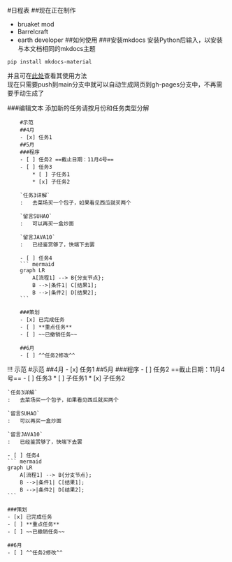 #日程表
##现在正在制作
* bruaket mod
* Barrelcraft
* earth developer
##如何使用
###安装mkdocs
安装Python后输入，以安装与本文档相同的mkdocs主题
```
pip install mkdocs-material
```

并且可在[此处](https://squidfunk.github.io/mkdocs-material/reference/)查看其使用方法  
现在只需要push到main分支中就可以自动生成网页到gh-pages分支中，不再需要手动生成了  

###编辑文本
添加新的任务请按月份和任务类型分解
```
    #示范
    ##4月
    - [x] 任务1
    ##5月
    ###程序
    - [ ] 任务2 ==截止日期：11月4号==
    - [ ] 任务3
        * [ ] 子任务1
        * [x] 子任务2

    `任务3详解`
    :   去菜场买一个包子，如果看见西瓜就买两个

    `留言SUHAO`
    :   可以再买一盒炒面

    `留言JAVA10`
    :   已经鉴赏够了，快端下去罢

    - [ ] 任务4
    ``` mermaid
    graph LR
        A[流程1] --> B{分支节点};
        B -->|条件1| C[结果1];
        B -->|条件2| D[结果2];
    ```

    ###策划
    - [x] 已完成任务
    - [ ] **重点任务**
    - [ ] ~~已撤销任务~~

    ##6月
    - [ ] ^^任务2修改^^
```
!!! 示范
    #示范
    ##4月
    - [x] 任务1
    ##5月
    ###程序
    - [ ] 任务2 ==截止日期：11月4号==
    - [ ] 任务3
        * [ ] 子任务1
        * [x] 子任务2

    `任务3详解`
    :   去菜场买一个包子，如果看见西瓜就买两个

    `留言SUHAO`
    :   可以再买一盒炒面

    `留言JAVA10`
    :   已经鉴赏够了，快端下去罢

    - [ ] 任务4
    ``` mermaid
    graph LR
        A[流程1] --> B{分支节点};
        B -->|条件1| C[结果1];
        B -->|条件2| D[结果2];
    ```

    ###策划
    - [x] 已完成任务
    - [ ] **重点任务**
    - [ ] ~~已撤销任务~~

    ##6月
    - [ ] ^^任务2修改^^